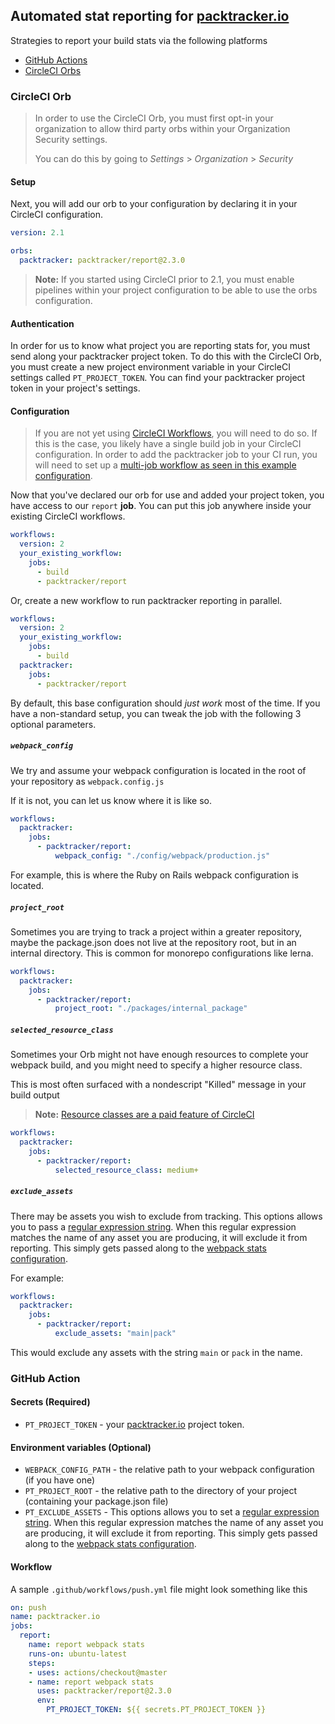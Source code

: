 ## Automated stat reporting for [packtracker.io](https://packtracker.io/?utm_source=github&utm_medium=action&utm_campaign=links)

Strategies to report your build stats via the following platforms

 - [GitHub Actions](#github-action)
 - [CircleCI Orbs](#cirlceci-orb)

### CircleCI Orb

> In order to use the CircleCI Orb, you must first opt-in your organization to allow third party orbs within your Organization Security settings.
>
> You can do this by going to *Settings* > *Organization* > *Security*

#### Setup

Next, you will add our orb to your configuration by declaring it in your CircleCI configuration.

```yaml
version: 2.1

orbs:
  packtracker: packtracker/report@2.3.0
```

> **Note:** If you started using CircleCI prior to 2.1, you must enable pipelines within your project configuration to be able to use the orbs configuration.

#### Authentication

In order for us to know what project you are reporting stats for, you must send along your packtracker project token.  To do this with the CircleCI Orb, you must create a new project environment variable in your CircleCI settings called `PT_PROJECT_TOKEN`.  You can find your packtracker project token in your project's settings.


#### Configuration

> If you are not yet using [CircleCI Workflows](https://circleci.com/docs/2.0/workflows/), you will need to do so.  If this is the case, you likely have a single build job in your CircleCI configuration.  In order to add the packtracker job to your CI run, you will need to set up a [multi-job workflow as seen in this example configuration](https://circleci.com/docs/2.0/workflows/#workflows-configuration-examples).

Now that you've declared our orb for use and added your project token, you have access to our
`report` **job**.  You can put this job anywhere inside your existing CircleCI workflows.

```yml
workflows:
  version: 2
  your_existing_workflow:
    jobs:
      - build
      - packtracker/report
```

Or, create a new workflow to run packtracker reporting in parallel.

```yml
workflows:
  version: 2
  your_existing_workflow:
    jobs:
      - build
  packtracker:
    jobs:
      - packtracker/report
```

By default, this base configuration should _just work_ most of the time.  If you have a non-standard
setup, you can tweak the job with the following 3 optional parameters.

##### `webpack_config`

We try and assume your webpack configuration is located in the root of your repository as `webpack.config.js`

If it is not, you can let us know where it is like so.

```yaml
workflows:
  packtracker:
    jobs:
      - packtracker/report:
          webpack_config: "./config/webpack/production.js"
```

For example, this is where the Ruby on Rails webpack configuration is located.

##### `project_root`

Sometimes you are trying to track a project within a greater repository, maybe the package.json
does not live at the repository root, but in an internal directory.  This is common for monorepo
configurations like lerna.

```yaml
workflows:
  packtracker:
    jobs:
      - packtracker/report:
          project_root: "./packages/internal_package"
```

##### `selected_resource_class`

Sometimes your Orb might not have enough resources to complete your webpack build, and you might
need to specify a higher resource class.

This is most often surfaced with a nondescript "Killed" message in your build output

> **Note:** [Resource classes are a paid feature of CircleCI](https://circleci.com/docs/2.0/configuration-reference/#resource_class)

```yaml
workflows:
  packtracker:
    jobs:
      - packtracker/report:
          selected_resource_class: medium+
```

##### `exclude_assets`

There may be assets you wish to exclude from tracking.  This options allows you to pass a [regular expression string](https://developer.mozilla.org/en-US/docs/Web/JavaScript/Guide/Regular_Expressions).  When this regular expression matches the name of any asset you are producing, it will exclude it from reporting.  This simply gets passed along to the [webpack stats configuration](https://webpack.js.org/configuration/stats/#statsexcludeassets).

For example:

```yaml
workflows:
  packtracker:
    jobs:
      - packtracker/report:
          exclude_assets: "main|pack"
```

This would exclude any assets with the string `main` or `pack` in the name.

### GitHub Action

#### Secrets (Required)

  - `PT_PROJECT_TOKEN` - your [packtracker.io](https://packtracker.io/?utm_source=github&utm_medium=action&utm_campaign=links) project token.

#### Environment variables (Optional)

  - `WEBPACK_CONFIG_PATH` - the relative path to your webpack configuration (if you have one)
  - `PT_PROJECT_ROOT` - the relative path to the directory of your project (containing your package.json file)
  - `PT_EXCLUDE_ASSETS` - This options allows you to set a [regular expression string](https://developer.mozilla.org/en-US/docs/Web/JavaScript/Guide/Regular_Expressions).  When this regular expression matches the name of any asset you are producing, it will exclude it from reporting.  This simply gets passed along to the [webpack stats configuration](https://webpack.js.org/configuration/stats/#statsexcludeassets).

#### Workflow

A sample `.github/workflows/push.yml` file might look something like this

```yml
on: push
name: packtracker.io
jobs:
  report:
    name: report webpack stats
    runs-on: ubuntu-latest
    steps:
    - uses: actions/checkout@master
    - name: report webpack stats
      uses: packtracker/report@2.3.0
      env:
        PT_PROJECT_TOKEN: ${{ secrets.PT_PROJECT_TOKEN }}
```
